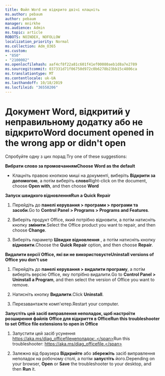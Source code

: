 ```yaml
---
title: Файл Word не відкрито двічі клацніть
ms.author: pebaum
author: pebaum
manager: mnirkhe
ms.audience: Admin
ms.topic: article
ROBOTS: NOINDEX, NOFOLLOW
localization_priority: Normal
ms.collection: Adm_O365
ms.custom:
- "850"
- "2100002"
ms.openlocfilehash: aaf4cf8f22a81c601f41ef00080aeb1d8a7e2789
ms.sourcegitcommit: 037331d71f06750d972c0b6278b23bb15c4806ca
ms.translationtype: MT
ms.contentlocale: uk-UA
ms.lasthandoff: 10/18/2019
ms.locfileid: "36558206"
---
```

# <a name="word-document-opened-in-the-wrong-app-or-didnt-open"></a><span data-ttu-id="9f0bd-102">Документ Word, відкритий у неправильному додатку або не відкрито</span><span class="sxs-lookup"><span data-stu-id="9f0bd-102">Word document opened in the wrong app or didn't open</span></span>

<span data-ttu-id="9f0bd-103">Спробуйте одну з цих порад:</span><span class="sxs-lookup"><span data-stu-id="9f0bd-103">Try one of these suggestions:</span></span>

<span data-ttu-id="9f0bd-104">**Вибрати слово за промовчанням**</span><span class="sxs-lookup"><span data-stu-id="9f0bd-104">**Choose Word as the default**</span></span>

- <span data-ttu-id="9f0bd-105">Клацніть правою кнопкою миші на документі, виберіть **Відкрити за допомогою**, а потім виберіть **слово**</span><span class="sxs-lookup"><span data-stu-id="9f0bd-105">Right-click on the document, choose **Open with**, and then choose **Word**</span></span>

<span data-ttu-id="9f0bd-106">**Запуск швидкого відновлення**</span><span class="sxs-lookup"><span data-stu-id="9f0bd-106">**Run a Quick Repair**</span></span>

1. <span data-ttu-id="9f0bd-107">Перейдіть до **панелі керування > програми > програми та засоби**.</span><span class="sxs-lookup"><span data-stu-id="9f0bd-107">Go to **Control Panel > Programs > Programs and Features**.</span></span>

2. <span data-ttu-id="9f0bd-108">Виберіть продукт Office, який потрібно відновити, а потім натисніть кнопку **змінити**.</span><span class="sxs-lookup"><span data-stu-id="9f0bd-108">Select the Office product you want to repair, and then choose **Change**.</span></span>

3. <span data-ttu-id="9f0bd-109">Виберіть параметр **Швидке відновлення** , а потім натисніть кнопку **відновити**.</span><span class="sxs-lookup"><span data-stu-id="9f0bd-109">Choose the **Quick Repair** option, and then choose **Repair**.</span></span>

<span data-ttu-id="9f0bd-110">**Видалити версії Office, які ви не використовуєте**</span><span class="sxs-lookup"><span data-stu-id="9f0bd-110">**Uninstall versions of Office you don't use**</span></span>

1. <span data-ttu-id="9f0bd-111">Перейдіть до **панелі керування > видалити програму**, а потім виберіть версію Office, яку потрібно видалити.</span><span class="sxs-lookup"><span data-stu-id="9f0bd-111">Go to **Control Panel > Uninstall a Program**, and then select the version of Office you want to remove.</span></span>

2. <span data-ttu-id="9f0bd-112">Натисніть кнопку **Видалити**.</span><span class="sxs-lookup"><span data-stu-id="9f0bd-112">Click **Uninstall**.</span></span>

3. <span data-ttu-id="9f0bd-113">Перезавантажте комп'ютер.</span><span class="sxs-lookup"><span data-stu-id="9f0bd-113">Restart your computer.</span></span>

<span data-ttu-id="9f0bd-114">**Запустіть цей засіб виправлення неполадок, щоб настроїти розширення файлів Office для відкриття в Office**</span><span class="sxs-lookup"><span data-stu-id="9f0bd-114">**Run this troubleshooter to set Office file extensions to open in Office**</span></span>

1. <span data-ttu-id="9f0bd-115">Запустити цей засіб усунення https://aka.ms/diag_officefileнеполадок:.</span><span class="sxs-lookup"><span data-stu-id="9f0bd-115">Run this troubleshooter: https://aka.ms/diag_officefile.</span></span>

2. <span data-ttu-id="9f0bd-116">Залежно від браузера **Відкрийте** або **збережіть** засіб виправлення неполадок на робочому столі, а потім **запустіть** його.</span><span class="sxs-lookup"><span data-stu-id="9f0bd-116">Depending on your browser, **Open** or **Save** the troubleshooter to your desktop, and then **Run** it.</span></span>
